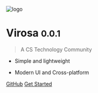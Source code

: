 <!-- _coverpage.md -->

![logo](https://mypic-1305118058.cos.ap-hongkong.myqcloud.com/img/site_logo_light_hdpi.svg)

# Virosa <small>0.0.1</small>

> A CS Technology Community

- Simple and lightweight

- Modern UI and Cross-platform

[GitHub](https://github.com/wlonestar/virosa)
[Get Started](#virosa)
